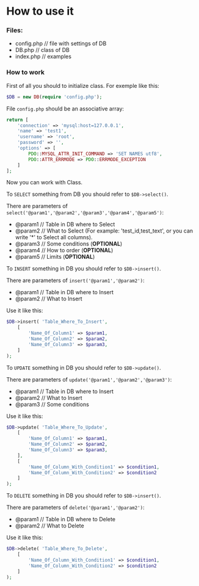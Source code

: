 How to  use it
===========================

### Files:

* config.php // file with settings of DB
* DB.php // class of DB
* index.php // examples

### How to work

First of all you should to initialize class. For exemple like this: 

```php
$DB = new DB(require 'config.php');
```

File `config.php` should be an associative array:
```php
return [
    'connection' => 'mysql:host=127.0.0.1',
    'name' => 'test1',
    'username' => 'root',
    'password' => '',
    'options' => [
        PDO::MYSQL_ATTR_INIT_COMMAND => 'SET NAMES utf8',
        PDO::ATTR_ERRMODE => PDO::ERRMODE_EXCEPTION
    ]
];
```
Now you can work with Class.

To `SELECT` something from DB you should refer to `$DB->select()`.

There are parameters of `select('@param1','@param2','@param3','@param4','@param5')`:

* @param1 // Table in DB where to Select
* @param2 // What to Select (For example: 'test_id,test_text', or you can write '*' to Select all columns).
* @param3 // Some conditions (**OPTIONAL**)
* @param4 // How to order (**OPTIONAL**)
* @param5 // Limits (**OPTIONAL**)

To `INSERT` something in DB you should refer to `$DB->insert()`.

There are parameters of `insert('@param1','@param2')`:

* @param1 // Table in DB where to Insert
* @param2 // What to Insert 

Use it like this:
```php
$DB->insert( 'Table_Where_To_Insert',
    [
        'Name_Of_Column1' => $param1,
        'Name_Of_Column2' => $param2,
        'Name_Of_Column3' => $param3,
    ]
);
```

To `UPDATE` something in DB you should refer to `$DB->update()`.

There are parameters of `update('@param1','@param2','@param3')`:

* @param1 // Table in DB where to Insert
* @param2 // What to Insert 
* @param3 // Some conditions

Use it like this:
```php
$DB->update( 'Table_Where_To_Update',
    [
        'Name_Of_Column1' => $param1,
        'Name_Of_Column2' => $param2,
        'Name_Of_Column3' => $param3,
    ],
    [
        'Name_Of_Column_With_Condition1' => $condition1,
        'Name_Of_Column_With_Condition2' => $condition2
    ]
);
```

To `DELETE` something in DB you should refer to `$DB->insert()`.

There are parameters of `delete('@param1','@param2')`:

* @param1 // Table in DB where to Delete
* @param2 // What to Delete 

Use it like this:
```php
$DB->delete( 'Table_Where_To_Delete',
    [
        'Name_Of_Column_With_Condition1' => $condition1,
        'Name_Of_Column_With_Condition2' => $condition2
    ]
);
```


